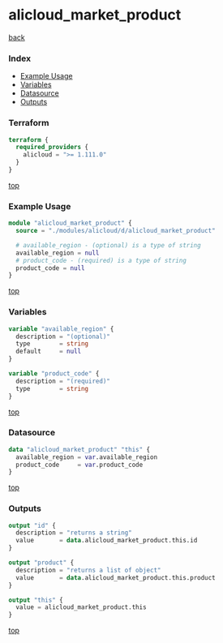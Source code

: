 # alicloud_market_product

[back](../alicloud.md)

### Index

- [Example Usage](#example-usage)
- [Variables](#variables)
- [Datasource](#datasource)
- [Outputs](#outputs)

### Terraform

```terraform
terraform {
  required_providers {
    alicloud = ">= 1.111.0"
  }
}
```

[top](#index)

### Example Usage

```terraform
module "alicloud_market_product" {
  source = "./modules/alicloud/d/alicloud_market_product"

  # available_region - (optional) is a type of string
  available_region = null
  # product_code - (required) is a type of string
  product_code = null
}
```

[top](#index)

### Variables

```terraform
variable "available_region" {
  description = "(optional)"
  type        = string
  default     = null
}

variable "product_code" {
  description = "(required)"
  type        = string
}
```

[top](#index)

### Datasource

```terraform
data "alicloud_market_product" "this" {
  available_region = var.available_region
  product_code     = var.product_code
}
```

[top](#index)

### Outputs

```terraform
output "id" {
  description = "returns a string"
  value       = data.alicloud_market_product.this.id
}

output "product" {
  description = "returns a list of object"
  value       = data.alicloud_market_product.this.product
}

output "this" {
  value = alicloud_market_product.this
}
```

[top](#index)